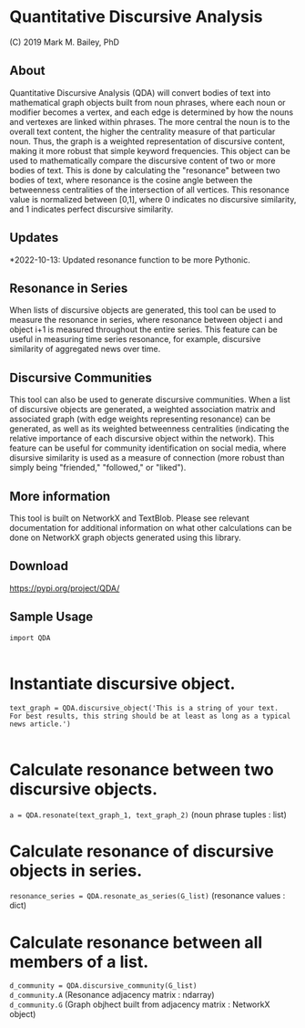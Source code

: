 # Quantitative Discursive Analysis

(C) 2019 Mark M. Bailey, PhD

## About
Quantitative Discursive Analysis (QDA) will convert bodies of text into mathematical graph objects built from noun phrases, where each noun or modifier becomes a vertex, and each edge is determined by how the nouns and vertexes are linked within phrases.  The more central the noun is to the overall text content, the higher the centrality measure of that particular noun.  Thus, the graph is a weighted representation of discursive content, making it more robust that simple keyword frequencies.  This object can be used to mathematically compare the discursive content of two or more bodies of text.  This is done by calculating the "resonance" between two bodies of text, where resonance is the cosine angle between the betweenness centralities of the intersection of all vertices.  This resonance value is normalized between [0,1], where 0 indicates no discursive similarity, and 1 indicates perfect discursive similarity.

## Updates
*2022-10-13: Updated resonance function to be more Pythonic.

## Resonance in Series
When lists of discursive objects are generated, this tool can be used to measure the resonance in series, where resonance between object i and object i+1 is measured throughout the entire series.  This feature can be useful in measuring time series resonance, for example, discursive similarity of aggregated news over time.

## Discursive Communities
This tool can also be used to generate discursive communities.  When a list of discursive objects are generated, a weighted association matrix and associated graph (with edge weights representing resonance) can be generated, as well as its weighted betweenness centralities (indicating the relative importance of each discursive object within the network).  This feature can be useful for community identification on social media, where disursive similarity is used as a measure of connection (more robust than simply being "friended," "followed," or "liked").

## More information
This tool is built on NetworkX and TextBlob.  Please see relevant documentation for additional information on what other calculations can be done on NetworkX graph objects generated using this library.

## Download
https://pypi.org/project/QDA/

## Sample Usage

`import QDA`<br><br>

# Instantiate discursive object.
`text_graph = QDA.discursive_object('This is a string of your text.  For best results, this string should be at least as long as a typical news article.')`<br><br>  

# Calculate resonance between two discursive objects.
`a = QDA.resonate(text_graph_1, text_graph_2)` (noun phrase tuples : list)

# Calculate resonance of discursive objects in series.
`resonance_series = QDA.resonate_as_series(G_list)` (resonance values : dict)

# Calculate resonance between all members of a list.
`d_community = QDA.discursive_community(G_list)`<br>
`d_community.A` (Resonance adjacency matrix : ndarray)<br>
`d_community.G` (Graph objhect built from adjacency matrix : NetworkX object)
